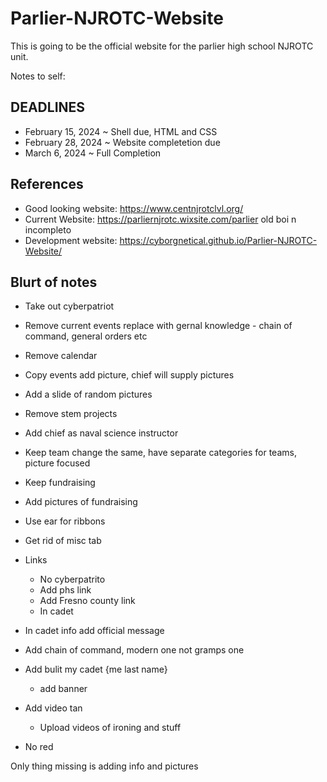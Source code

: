 # Parlier-NJROTC-Website

This is going to be the official website for the parlier high school NJROTC unit.

Notes to self:

## DEADLINES

- February 15, 2024 ~ Shell due, HTML and CSS
- February 28, 2024 ~ Website completetion due
- March     6, 2024 ~ Full Completion

## References

- Good looking website: <https://www.centnjrotclvl.org/>
- Current Website: <https://parliernjrotc.wixsite.com/parlier> old boi n incompleto
- Development website: <https://cyborgnetical.github.io/Parlier-NJROTC-Website/>

## Blurt of notes

- Take out cyberpatriot

- Remove current events replace with gernal knowledge     - chain of command, general orders etc
- Remove calendar
- Copy events add picture, chief will supply pictures
- Add a slide of random pictures
- Remove stem projects
- Add chief as naval science instructor
- Keep team change the same, have separate categories for teams, picture focused
- Keep fundraising
- Add pictures of fundraising
- Use ear for ribbons
- Get rid of misc tab
- Links
  - No cyberpatrito
  - Add phs link
  - Add Fresno county link
  - In cadet
- In cadet info add official message
- Add chain of command, modern one not gramps one
- Add bulit my cadet {me last name}
  - add banner
- Add video tan
  - Upload videos of ironing and stuff
- No red

Only thing missing is adding info and pictures

